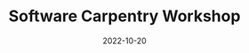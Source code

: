 ---
title: Software Carpentry Workshop
date: 2022-10-20
end_date: 2022-10-21
instructors:
- Nick Lesniak
- Corwin Kerr
- Kelly Sovacool
- Sarah Lucas
- Pat Schloss
helpers:
- Grace Kenney
- Pariksheet Nanda
- Rohit Singla
site: https://UMCarpentries.github.io/2022-10-20-UMich
etherpad: https://pad.carpentries.org/2022-10-20-UMich
eventbrite: 
material: R for Plotting, The Unix Shell, Intro to git & GitHub, R for Data Analysis, Writing Reports with R Markdown
audience: 
---